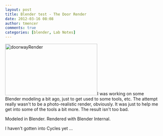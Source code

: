 ```yaml
---
layout: post
title: Blender test - The Door Render
date: 2012-03-16 08:08
author: tmencer
comments: true
categories: [blender, Lab Notes]
---
```

<a href="http://www.cubelabmedia.com/wp-content/uploads/2012/03/doorwayRender.png"><img class="alignleft size-medium wp-image-185" alt="doorwayRender" src="http://www.cubelabmedia.com/wp-content/uploads/2012/03/doorwayRender-300x168.png" width="300" height="168" /></a>I was working on some Blender modeling a bit ago, just to get used to some tools, etc. The attempt really wasn't to be a photo-realistic render, obviously. It was just to help me get into some of the tools a bit more. The result isn't too bad.

Modeled in Blender. Rendered with Blender Internal.

I haven't gotten into Cycles yet ...
